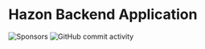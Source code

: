 # Hazon Backend Application
![Sponsors](https://img.shields.io/github/sponsors/hazon)
![GitHub commit activity](https://img.shields.io/github/commit-activity/w/DerrickYeb/Hazon_Backend)
